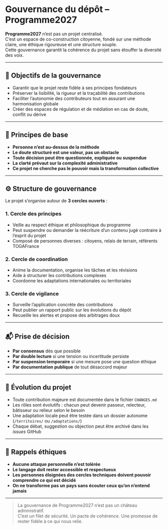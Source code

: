 # Gouvernance du dépôt – Programme2027

**Programme2027** n’est pas un projet centralisé.  
C’est un espace de co-construction citoyenne, fondé sur une méthode claire, une éthique rigoureuse et une structure souple.  
Cette gouvernance garantit la cohérence du projet sans étouffer la diversité des voix.

---

## 🎯 Objectifs de la gouvernance

- Garantir que le projet reste fidèle à ses principes fondateurs
- Préserver la lisibilité, la rigueur et la traçabilité des contributions
- Faciliter l’autonomie des contributeurs tout en assurant une harmonisation globale
- Créer des espaces de régulation et de médiation en cas de doute, conflit ou dérive

---

## 🧭 Principes de base

- **Personne n’est au-dessus de la méthode**
- **Le doute structuré est une valeur, pas un obstacle**
- **Toute décision peut être questionnée, expliquée ou suspendue**
- **La clarté prévaut sur la complexité administrative**
- **Ce projet ne cherche pas le pouvoir mais la transformation collective**

---

## ⚙️ Structure de gouvernance

Le projet s’organise autour de **3 cercles ouverts** :

### 1. Cercle des principes
- Veille au respect éthique et philosophique du programme
- Peut suspendre ou demander la réécriture d’un contenu jugé contraire à l’esprit du projet
- Composé de personnes diverses : citoyens, relais de terrain, référents TOGAFrance

### 2. Cercle de coordination
- Anime la documentation, organise les tâches et les révisions
- Aide à structurer les contributions complexes
- Coordonne les adaptations internationales ou territoriales

### 3. Cercle de vigilance
- Surveille l’application concrète des contributions
- Peut publier un rapport public sur les évolutions du dépôt
- Recueille les alertes et propose des arbitrages doux

---

## 📬 Prise de décision

- **Par consensus** dès que possible
- **Par double lecture** si une tension ou incertitude persiste
- **Par suspension temporaire** si une mesure pose une question éthique
- **Par documentation publique** de tout désaccord majeur

---

## 🧩 Évolution du projet

- Toute contribution majeure est documentée dans le fichier `CHANGES.md`
- Les rôles sont évolutifs : chacun peut devenir passeur, relecteur, bâtisseur ou relieur selon le besoin
- Une adaptation locale peut être testée dans un dossier autonome (`/territoires/` ou `/adaptations/`)
- Chaque débat, suggestion ou objection peut être archivé dans les *issues* GitHub

---

## 🧡 Rappels éthiques

- **Aucune attaque personnelle n’est tolérée**
- **Le langage doit rester accessible et respectueux**
- **Les personnes éloignées des cercles techniques doivent pouvoir comprendre ce qui est décidé**
- **On ne transforme pas un pays sans écouter ceux qu’on n’entend jamais**

---

> La gouvernance de Programme2027 n’est pas un château administratif.  
> C’est un filet de sécurité. Un pacte de cohérence. Une promesse de rester fidèle à ce qui nous relie.

